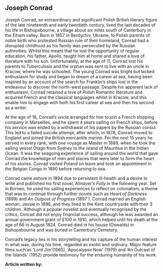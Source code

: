 ## Joseph Conrad 


Joseph Conrad, an extraordinary and significant Polish British literary figure of the late nineteenth and early twentieth century, lived the last decades of his life in Bishopsbourne, a village about six miles south of Canterbury in the Elham valley. Born in 1857 in Berdychiv, Ukraine, to Polish parents of noble birth who protested Russian rule of their homeland, Conrad had a disrupted childhood as his family was persecuted by the Russian authroities. Whilst this meant that he lost the opportunity of regular education, his father, Apollo, taught him at home and shared a love of literature with his son. Unfortunately, at the age of 11, Conrad lost his parents to Tuberculosis and the orphan was sent to live with an uncle in Kracow, where he was schooled. The young Conrad was bright but lacked enthusiasm for study and began to dream of a career at sea, having been inspired by an account of the search for Franklin’s ships lost in the endeavour to discover the north-west passage. Despite his apparent lack of enthusiasm, Conrad retained a love of Polish Romantic literature and acquired French and the classical languages whilst in Kracow, and this enable him to engage with both his first career at sea and then his second as a writer.

At the age of 16, Conrad’s uncle arranged for him to join a French shipping company in Marseilles, and he spent 4 years sailing on French ships, before his service was ended by a withdrawal of his papers by the Russian consul. This led to a failed suicide attempt, after which, in 1878, Conrad moved to England and joined the British mercantile marine. For the next 15 years he served in every rank, with one voyage as Master in 1889, when he took the sailing vessel Otago from Sydney to the island of Mauritius in the Indian Ocean. It was the seagoing experience of sailing around the world that gave Conrad the knowledge of men and places that were later to form the heart of his stories. Conrad visited Poland on leave and took an appointment in the Belgian Congo in 1890 before returning to sea. 

Conrad came ashore in 1894 due to persistent ill-health and a desire to write and published his first novel, _Almayer’s Folly_ in the following year. Set in Borneo, he used his sailing experiences to reflect on colonialism, a theme that was to continue through further novels such as _Heart of Darkness_ (1899) and _An Outpost of Progress_ (1897`). Conrad married an English woman, Jessie in 1896, and they lived in the Kent countryside with their 3 children. Although a popular novelist and eventually recognised by the critics, Conrad did not enjoy financial success, although he was awarded an annual government grant of £100 in 1910, which helped until his death at the age of 66 in August 1824. Conrad died in his house  (Oswalds) in Bishopsbourne and was buried in Canterbury Cemetery.

Conrad’s legacy lies in his storytelling and his capture of the human interest in what was, during his time, regarded as exotic and ordinary. Major feature films such as ‘Lord Jim’(1965), ‘Apocalypse Now’ (1979) and ‘An Outcast of the Islands’ (1952) provide testimony for the enduring humanity of his work.

**Article written by:** 
